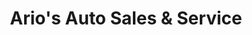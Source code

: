 ---
title: "Ario's Auto Sales & Service"
url: /bridgeport/arios-auto-sales-and-service/
shop: car
---
